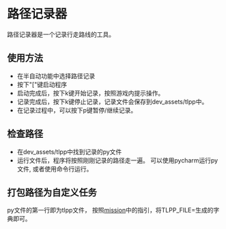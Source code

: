 # 路径记录器

路径记录器是一个记录行走路线的工具。

## 使用方法
- 在半自动功能中选择路径记录
- 按下"["键启动程序
- 启动完成后，按下k键开始记录，按照游戏内提示操作。
- 记录完成后，按下k键停止记录，记录文件会保存到dev_assets/tlpp中。
- 在记录过程中，可以按下p键暂停/继续记录。

## 检查路径
- 在dev_assets/tlpp中找到记录的py文件
- 运行文件后，程序将按照刚刚记录的路径走一遍。 可以使用pycharm运行py文件, 或者使用命令行运行。

## 打包路径为自定义任务
py文件的第一行即为tlpp文件， 按照[mission](mission.md)中的指引，将TLPP_FILE=生成的字典即可。
